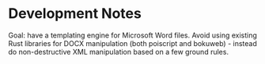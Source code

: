 # Development Notes

Goal: have a templating engine for Microsoft Word files. Avoid using existing
Rust libraries for DOCX manipulation (both poiscript and bokuweb) - instead do
non-destructive XML manipulation based on a few ground rules.

